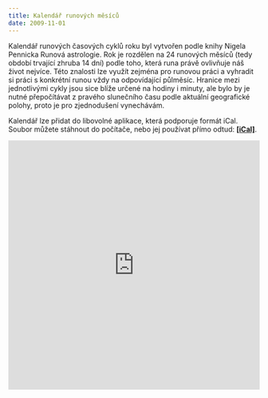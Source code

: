 ```yaml
---
title: Kalendář runových měsíců
date: 2009-11-01
---
```


Kalendář runových časových cyklů roku byl vytvořen podle knihy Nigela Pennicka Runová astrologie. Rok je rozdělen na 24 runových měsíců (tedy období trvající zhruba 14 dní) podle toho, která runa právě ovlivňuje náš život nejvíce. Této znalosti lze využít zejména pro runovou práci a vyhradit si práci s konkrétní runou vždy na odpovídající půlměsíc. Hranice mezi jednotlivými cykly jsou sice blíže určené na hodiny i minuty, ale bylo by je nutné přepočítávat z pravého slunečního času podle aktuální geografické polohy, proto je pro zjednodušení vynechávám.

Kalendář lze přidat do libovolné aplikace, která podporuje formát iCal. Soubor můžete stáhnout do počítače, nebo jej používat přímo odtud: [**\[iCal\]**](https://calendar.google.com/calendar/ical/matejka.pro_3u10u1sogfjbm40gtpbs038hqc%40group.calendar.google.com/public/basic.ics).

<iframe style="border-width: 0;" src="https://calendar.google.com/calendar/embed?showTitle=0&amp;showPrint=0&amp;showTabs=0&amp;showCalendars=0&amp;height=800&amp;wkst=2&amp;bgcolor=%23FFFFFF&amp;src=matejka.pro_3u10u1sogfjbm40gtpbs038hqc%40group.calendar.google.com&amp;color=%232952A3&amp;ctz=Europe%2FPrague" width="100%" height="500" frameborder="0" scrolling="no"></iframe>
